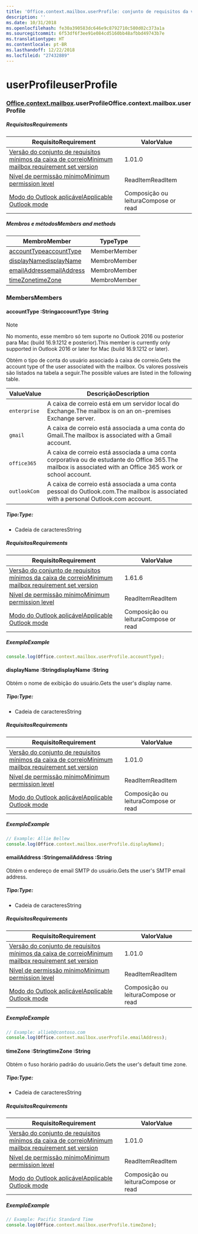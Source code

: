 ```yaml
---
title: 'Office.context.mailbox.userProfile: conjunto de requisitos da versão 1.6'
description: ''
ms.date: 10/31/2018
ms.openlocfilehash: fe30a390583dc646e9c8792710c580d02c373a1a
ms.sourcegitcommit: 6f53df6f3ee91e084cd5160bb48afbbd49743b7e
ms.translationtype: HT
ms.contentlocale: pt-BR
ms.lasthandoff: 12/22/2018
ms.locfileid: "27432889"
---
```

# <a name="userprofile"></a><span data-ttu-id="5824e-102">userProfile</span><span class="sxs-lookup"><span data-stu-id="5824e-102">userProfile</span></span>

### <a name="officeofficemdcontextofficecontextmdmailboxofficecontextmailboxmduserprofile"></a><span data-ttu-id="5824e-103">[Office](Office.md)[.context](Office.context.md)[.mailbox](Office.context.mailbox.md).userProfile</span><span class="sxs-lookup"><span data-stu-id="5824e-103">Office.context.mailbox.userProfile</span></span>

##### <a name="requirements"></a><span data-ttu-id="5824e-104">Requisitos</span><span class="sxs-lookup"><span data-stu-id="5824e-104">Requirements</span></span>

|<span data-ttu-id="5824e-105">Requisito</span><span class="sxs-lookup"><span data-stu-id="5824e-105">Requirement</span></span>| <span data-ttu-id="5824e-106">Valor</span><span class="sxs-lookup"><span data-stu-id="5824e-106">Value</span></span>|
|---|---|
|[<span data-ttu-id="5824e-107">Versão do conjunto de requisitos mínimos da caixa de correio</span><span class="sxs-lookup"><span data-stu-id="5824e-107">Minimum mailbox requirement set version</span></span>](/office/dev/add-ins/reference/requirement-sets/outlook-api-requirement-sets)| <span data-ttu-id="5824e-108">1.0</span><span class="sxs-lookup"><span data-stu-id="5824e-108">1.0</span></span>|
|[<span data-ttu-id="5824e-109">Nível de permissão mínimo</span><span class="sxs-lookup"><span data-stu-id="5824e-109">Minimum permission level</span></span>](https://docs.microsoft.com/outlook/add-ins/understanding-outlook-add-in-permissions)| <span data-ttu-id="5824e-110">ReadItem</span><span class="sxs-lookup"><span data-stu-id="5824e-110">ReadItem</span></span>|
|[<span data-ttu-id="5824e-111">Modo do Outlook aplicável</span><span class="sxs-lookup"><span data-stu-id="5824e-111">Applicable Outlook mode</span></span>](https://docs.microsoft.com/outlook/add-ins/#extension-points)| <span data-ttu-id="5824e-112">Composição ou leitura</span><span class="sxs-lookup"><span data-stu-id="5824e-112">Compose or read</span></span>|

##### <a name="members-and-methods"></a><span data-ttu-id="5824e-113">Membros e métodos</span><span class="sxs-lookup"><span data-stu-id="5824e-113">Members and methods</span></span>

| <span data-ttu-id="5824e-114">Membro</span><span class="sxs-lookup"><span data-stu-id="5824e-114">Member</span></span> | <span data-ttu-id="5824e-115">Type</span><span class="sxs-lookup"><span data-stu-id="5824e-115">Type</span></span> |
|--------|------|
| [<span data-ttu-id="5824e-116">accountType</span><span class="sxs-lookup"><span data-stu-id="5824e-116">accountType</span></span>](#accounttype-string) | <span data-ttu-id="5824e-117">Member</span><span class="sxs-lookup"><span data-stu-id="5824e-117">Member</span></span> |
| [<span data-ttu-id="5824e-118">displayName</span><span class="sxs-lookup"><span data-stu-id="5824e-118">displayName</span></span>](#displayname-string) | <span data-ttu-id="5824e-119">Membro</span><span class="sxs-lookup"><span data-stu-id="5824e-119">Member</span></span> |
| [<span data-ttu-id="5824e-120">emailAddress</span><span class="sxs-lookup"><span data-stu-id="5824e-120">emailAddress</span></span>](#emailaddress-string) | <span data-ttu-id="5824e-121">Membro</span><span class="sxs-lookup"><span data-stu-id="5824e-121">Member</span></span> |
| [<span data-ttu-id="5824e-122">timeZone</span><span class="sxs-lookup"><span data-stu-id="5824e-122">timeZone</span></span>](#timezone-string) | <span data-ttu-id="5824e-123">Membro</span><span class="sxs-lookup"><span data-stu-id="5824e-123">Member</span></span> |

### <a name="members"></a><span data-ttu-id="5824e-124">Members</span><span class="sxs-lookup"><span data-stu-id="5824e-124">Members</span></span>

####  <a name="accounttype-string"></a><span data-ttu-id="5824e-125">accountType :String</span><span class="sxs-lookup"><span data-stu-id="5824e-125">accountType :String</span></span>

> [!NOTE]
> <span data-ttu-id="5824e-126">No momento, esse membro só tem suporte no Outlook 2016 ou posterior para Mac (build 16.9.1212 e posterior).</span><span class="sxs-lookup"><span data-stu-id="5824e-126">This member is currently only supported in Outlook 2016 or later for Mac (build 16.9.1212 or later).</span></span>

<span data-ttu-id="5824e-127">Obtém o tipo de conta do usuário associado à caixa de correio.</span><span class="sxs-lookup"><span data-stu-id="5824e-127">Gets the account type of the user associated with the mailbox.</span></span> <span data-ttu-id="5824e-128">Os valores possíveis são listados na tabela a seguir.</span><span class="sxs-lookup"><span data-stu-id="5824e-128">The possible values are listed in the following table.</span></span>

| <span data-ttu-id="5824e-129">Value</span><span class="sxs-lookup"><span data-stu-id="5824e-129">Value</span></span> | <span data-ttu-id="5824e-130">Descrição</span><span class="sxs-lookup"><span data-stu-id="5824e-130">Description</span></span> |
|-------|-------------|
| `enterprise` | <span data-ttu-id="5824e-131">A caixa de correio está em um servidor local do Exchange.</span><span class="sxs-lookup"><span data-stu-id="5824e-131">The mailbox is on an on-premises Exchange server.</span></span> |
| `gmail` | <span data-ttu-id="5824e-132">A caixa de correio está associada a uma conta do Gmail.</span><span class="sxs-lookup"><span data-stu-id="5824e-132">The mailbox is associated with a Gmail account.</span></span> |
| `office365` | <span data-ttu-id="5824e-133">A caixa de correio está associada a uma conta corporativa ou de estudante do Office 365.</span><span class="sxs-lookup"><span data-stu-id="5824e-133">The mailbox is associated with an Office 365 work or school account.</span></span> |
| `outlookCom` | <span data-ttu-id="5824e-134">A caixa de correio está associada a uma conta pessoal do Outlook.com.</span><span class="sxs-lookup"><span data-stu-id="5824e-134">The mailbox is associated with a personal Outlook.com account.</span></span> |

##### <a name="type"></a><span data-ttu-id="5824e-135">Tipo:</span><span class="sxs-lookup"><span data-stu-id="5824e-135">Type:</span></span>

*   <span data-ttu-id="5824e-136">Cadeia de caracteres</span><span class="sxs-lookup"><span data-stu-id="5824e-136">String</span></span>

##### <a name="requirements"></a><span data-ttu-id="5824e-137">Requisitos</span><span class="sxs-lookup"><span data-stu-id="5824e-137">Requirements</span></span>

|<span data-ttu-id="5824e-138">Requisito</span><span class="sxs-lookup"><span data-stu-id="5824e-138">Requirement</span></span>| <span data-ttu-id="5824e-139">Valor</span><span class="sxs-lookup"><span data-stu-id="5824e-139">Value</span></span>|
|---|---|
|[<span data-ttu-id="5824e-140">Versão do conjunto de requisitos mínimos da caixa de correio</span><span class="sxs-lookup"><span data-stu-id="5824e-140">Minimum mailbox requirement set version</span></span>](/office/dev/add-ins/reference/requirement-sets/outlook-api-requirement-sets)| <span data-ttu-id="5824e-141">1.6</span><span class="sxs-lookup"><span data-stu-id="5824e-141">1.6</span></span> |
|[<span data-ttu-id="5824e-142">Nível de permissão mínimo</span><span class="sxs-lookup"><span data-stu-id="5824e-142">Minimum permission level</span></span>](https://docs.microsoft.com/outlook/add-ins/understanding-outlook-add-in-permissions)| <span data-ttu-id="5824e-143">ReadItem</span><span class="sxs-lookup"><span data-stu-id="5824e-143">ReadItem</span></span>|
|[<span data-ttu-id="5824e-144">Modo do Outlook aplicável</span><span class="sxs-lookup"><span data-stu-id="5824e-144">Applicable Outlook mode</span></span>](https://docs.microsoft.com/outlook/add-ins/#extension-points)| <span data-ttu-id="5824e-145">Composição ou leitura</span><span class="sxs-lookup"><span data-stu-id="5824e-145">Compose or read</span></span>|

##### <a name="example"></a><span data-ttu-id="5824e-146">Exemplo</span><span class="sxs-lookup"><span data-stu-id="5824e-146">Example</span></span>

```js
console.log(Office.context.mailbox.userProfile.accountType);
```

####  <a name="displayname-string"></a><span data-ttu-id="5824e-147">displayName :String</span><span class="sxs-lookup"><span data-stu-id="5824e-147">displayName :String</span></span>

<span data-ttu-id="5824e-148">Obtém o nome de exibição do usuário.</span><span class="sxs-lookup"><span data-stu-id="5824e-148">Gets the user's display name.</span></span>

##### <a name="type"></a><span data-ttu-id="5824e-149">Tipo:</span><span class="sxs-lookup"><span data-stu-id="5824e-149">Type:</span></span>

*   <span data-ttu-id="5824e-150">Cadeia de caracteres</span><span class="sxs-lookup"><span data-stu-id="5824e-150">String</span></span>

##### <a name="requirements"></a><span data-ttu-id="5824e-151">Requisitos</span><span class="sxs-lookup"><span data-stu-id="5824e-151">Requirements</span></span>

|<span data-ttu-id="5824e-152">Requisito</span><span class="sxs-lookup"><span data-stu-id="5824e-152">Requirement</span></span>| <span data-ttu-id="5824e-153">Valor</span><span class="sxs-lookup"><span data-stu-id="5824e-153">Value</span></span>|
|---|---|
|[<span data-ttu-id="5824e-154">Versão do conjunto de requisitos mínimos da caixa de correio</span><span class="sxs-lookup"><span data-stu-id="5824e-154">Minimum mailbox requirement set version</span></span>](/office/dev/add-ins/reference/requirement-sets/outlook-api-requirement-sets)| <span data-ttu-id="5824e-155">1.0</span><span class="sxs-lookup"><span data-stu-id="5824e-155">1.0</span></span>|
|[<span data-ttu-id="5824e-156">Nível de permissão mínimo</span><span class="sxs-lookup"><span data-stu-id="5824e-156">Minimum permission level</span></span>](https://docs.microsoft.com/outlook/add-ins/understanding-outlook-add-in-permissions)| <span data-ttu-id="5824e-157">ReadItem</span><span class="sxs-lookup"><span data-stu-id="5824e-157">ReadItem</span></span>|
|[<span data-ttu-id="5824e-158">Modo do Outlook aplicável</span><span class="sxs-lookup"><span data-stu-id="5824e-158">Applicable Outlook mode</span></span>](https://docs.microsoft.com/outlook/add-ins/#extension-points)| <span data-ttu-id="5824e-159">Composição ou leitura</span><span class="sxs-lookup"><span data-stu-id="5824e-159">Compose or read</span></span>|

##### <a name="example"></a><span data-ttu-id="5824e-160">Exemplo</span><span class="sxs-lookup"><span data-stu-id="5824e-160">Example</span></span>

```js
// Example: Allie Bellew
console.log(Office.context.mailbox.userProfile.displayName);
```

####  <a name="emailaddress-string"></a><span data-ttu-id="5824e-161">emailAddress :String</span><span class="sxs-lookup"><span data-stu-id="5824e-161">emailAddress :String</span></span>

<span data-ttu-id="5824e-162">Obtém o endereço de email SMTP do usuário.</span><span class="sxs-lookup"><span data-stu-id="5824e-162">Gets the user's SMTP email address.</span></span>

##### <a name="type"></a><span data-ttu-id="5824e-163">Tipo:</span><span class="sxs-lookup"><span data-stu-id="5824e-163">Type:</span></span>

*   <span data-ttu-id="5824e-164">Cadeia de caracteres</span><span class="sxs-lookup"><span data-stu-id="5824e-164">String</span></span>

##### <a name="requirements"></a><span data-ttu-id="5824e-165">Requisitos</span><span class="sxs-lookup"><span data-stu-id="5824e-165">Requirements</span></span>

|<span data-ttu-id="5824e-166">Requisito</span><span class="sxs-lookup"><span data-stu-id="5824e-166">Requirement</span></span>| <span data-ttu-id="5824e-167">Valor</span><span class="sxs-lookup"><span data-stu-id="5824e-167">Value</span></span>|
|---|---|
|[<span data-ttu-id="5824e-168">Versão do conjunto de requisitos mínimos da caixa de correio</span><span class="sxs-lookup"><span data-stu-id="5824e-168">Minimum mailbox requirement set version</span></span>](/office/dev/add-ins/reference/requirement-sets/outlook-api-requirement-sets)| <span data-ttu-id="5824e-169">1.0</span><span class="sxs-lookup"><span data-stu-id="5824e-169">1.0</span></span>|
|[<span data-ttu-id="5824e-170">Nível de permissão mínimo</span><span class="sxs-lookup"><span data-stu-id="5824e-170">Minimum permission level</span></span>](https://docs.microsoft.com/outlook/add-ins/understanding-outlook-add-in-permissions)| <span data-ttu-id="5824e-171">ReadItem</span><span class="sxs-lookup"><span data-stu-id="5824e-171">ReadItem</span></span>|
|[<span data-ttu-id="5824e-172">Modo do Outlook aplicável</span><span class="sxs-lookup"><span data-stu-id="5824e-172">Applicable Outlook mode</span></span>](https://docs.microsoft.com/outlook/add-ins/#extension-points)| <span data-ttu-id="5824e-173">Composição ou leitura</span><span class="sxs-lookup"><span data-stu-id="5824e-173">Compose or read</span></span>|

##### <a name="example"></a><span data-ttu-id="5824e-174">Exemplo</span><span class="sxs-lookup"><span data-stu-id="5824e-174">Example</span></span>

```js
// Example: allieb@contoso.com
console.log(Office.context.mailbox.userProfile.emailAddress);
```

####  <a name="timezone-string"></a><span data-ttu-id="5824e-175">timeZone :String</span><span class="sxs-lookup"><span data-stu-id="5824e-175">timeZone :String</span></span>

<span data-ttu-id="5824e-176">Obtém o fuso horário padrão do usuário.</span><span class="sxs-lookup"><span data-stu-id="5824e-176">Gets the user's default time zone.</span></span>

##### <a name="type"></a><span data-ttu-id="5824e-177">Tipo:</span><span class="sxs-lookup"><span data-stu-id="5824e-177">Type:</span></span>

*   <span data-ttu-id="5824e-178">Cadeia de caracteres</span><span class="sxs-lookup"><span data-stu-id="5824e-178">String</span></span>

##### <a name="requirements"></a><span data-ttu-id="5824e-179">Requisitos</span><span class="sxs-lookup"><span data-stu-id="5824e-179">Requirements</span></span>

|<span data-ttu-id="5824e-180">Requisito</span><span class="sxs-lookup"><span data-stu-id="5824e-180">Requirement</span></span>| <span data-ttu-id="5824e-181">Valor</span><span class="sxs-lookup"><span data-stu-id="5824e-181">Value</span></span>|
|---|---|
|[<span data-ttu-id="5824e-182">Versão do conjunto de requisitos mínimos da caixa de correio</span><span class="sxs-lookup"><span data-stu-id="5824e-182">Minimum mailbox requirement set version</span></span>](/office/dev/add-ins/reference/requirement-sets/outlook-api-requirement-sets)| <span data-ttu-id="5824e-183">1.0</span><span class="sxs-lookup"><span data-stu-id="5824e-183">1.0</span></span>|
|[<span data-ttu-id="5824e-184">Nível de permissão mínimo</span><span class="sxs-lookup"><span data-stu-id="5824e-184">Minimum permission level</span></span>](https://docs.microsoft.com/outlook/add-ins/understanding-outlook-add-in-permissions)| <span data-ttu-id="5824e-185">ReadItem</span><span class="sxs-lookup"><span data-stu-id="5824e-185">ReadItem</span></span>|
|[<span data-ttu-id="5824e-186">Modo do Outlook aplicável</span><span class="sxs-lookup"><span data-stu-id="5824e-186">Applicable Outlook mode</span></span>](https://docs.microsoft.com/outlook/add-ins/#extension-points)| <span data-ttu-id="5824e-187">Composição ou leitura</span><span class="sxs-lookup"><span data-stu-id="5824e-187">Compose or read</span></span>|

##### <a name="example"></a><span data-ttu-id="5824e-188">Exemplo</span><span class="sxs-lookup"><span data-stu-id="5824e-188">Example</span></span>

```js
// Example: Pacific Standard Time
console.log(Office.context.mailbox.userProfile.timeZone);
```